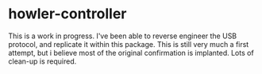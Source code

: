 # howler-controller

This is a work in progress. I've been able to reverse engineer the USB protocol, and replicate it within this package. This is still very much a first attempt, but i believe most of the original confirmation is implanted. Lots of clean-up is required.
